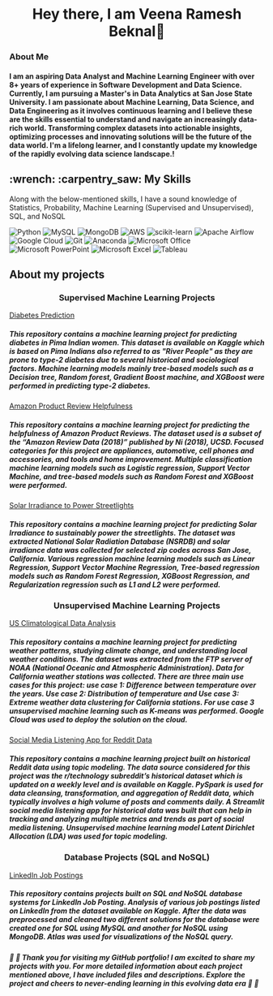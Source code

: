 
<h1 align = "center">Hey there, I am Veena Ramesh Beknal👋</h1>

### About Me

#### I am an aspiring Data Analyst and Machine Learning Engineer with over 8+ years of experience in Software Development and Data Science. Currently, I am pursuing a Master's in Data Analytics at San Jose State University. I am passionate about Machine Learning, Data Science, and Data Engineering as it involves continuous learning and I believe these are the skills essential to understand and navigate an increasingly data-rich world. Transforming complex datasets into actionable insights, optimizing processes and innovating solutions will be the future of the data world. I'm a lifelong learner, and I constantly update my knowledge of the rapidly evolving data science landscape.!

<h2>:wrench: :carpentry_saw: My Skills </h2>

Along with the below-mentioned skills, I have a sound knowledge of Statistics, Probability, Machine Learning (Supervised and Unsupervised), SQL, and NoSQL
<br>
<a>

![Python](https://img.shields.io/badge/python-3670A0?style=for-the-badge&logo=python&logoColor=ffdd54)  ![MySQL](https://img.shields.io/badge/mysql-%2300f.svg?style=for-the-badge&logo=mysql&logoColor=white) ![MongoDB](https://img.shields.io/badge/MongoDB-%234ea94b.svg?style=for-the-badge&logo=mongodb&logoColor=white) ![AWS](https://img.shields.io/badge/AWS-%23FF9900.svg?style=for-the-badge&logo=amazon-aws&logoColor=white) ![scikit-learn](https://img.shields.io/badge/scikit--learn-%23F7931E.svg?style=for-the-badge&logo=scikit-learn&logoColor=white) ![Apache Airflow](https://img.shields.io/badge/Apache%20Airflow-017CEE?style=for-the-badge&logo=Apache%20Airflow&logoColor=white) ![Google Cloud](https://img.shields.io/badge/GoogleCloud-%234285F4.svg?style=for-the-badge&logo=google-cloud&logoColor=white) ![Git](https://img.shields.io/badge/git-%23F05033.svg?style=for-the-badge&logo=git&logoColor=white) ![Anaconda](https://img.shields.io/badge/Anaconda-%2344A833.svg?style=for-the-badge&logo=anaconda&logoColor=white) ![Microsoft Office](https://img.shields.io/badge/Microsoft_Office-D83B01?style=for-the-badge&logo=microsoft-office&logoColor=white) ![Microsoft PowerPoint](https://img.shields.io/badge/Microsoft_PowerPoint-B7472A?style=for-the-badge&logo=microsoft-powerpoint&logoColor=white) ![Microsoft Excel](https://img.shields.io/badge/Microsoft_Excel-217346?style=for-the-badge&logo=microsoft-excel&logoColor=white) ![Tableau](https://img.shields.io/badge/Tableau-E97627?style=for-the-badge&logo=Tableau&logoColor=white)

<h2> About my projects </h2>

<h3 align = "center">  Supervised Machine Learning Projects </h3> 

<a href="https://github.com/VeenaBeknal/DiabetesPrediction"> Diabetes Prediction </a>
##### This repository contains a machine learning project for predicting diabetes in Pima Indian women. This dataset is available on Kaggle which is based on Pima Indians also referred to as "River People" as they are prone to type-2 diabetes due to several historical and sociological factors. Machine learning models mainly tree-based models such as a Decision tree, Random forest, Gradient Boost machine, and XGBoost were performed in predicting type-2 diabetes.

<a href="https://github.com/VeenaBeknal/Predicting-Amazon-Product-Review-Helpfulness"> Amazon Product Review Helpfulness </a>
##### This repository contains a machine learning project for predicting the helpfulness of Amazon Product Reviews. The dataset used is a subset of the “Amazon Review Data (2018)” published by Ni (2018), UCSD. Focused categories for this project are appliances, automotive, cell phones and accessories, and tools and home improvement. Multiple classification machine learning models such as Logistic regression, Support Vector Machine, and tree-based models such as Random Forest and XGBoost were performed.

<a href="https://github.com/VeenaBeknal/Solar-Irradiance-to-Sustainably-Power-Streetlights"> Solar Irradiance to Power Streetlights </a>
##### This repository contains a machine learning project for predicting Solar Irradiance to sustainably power the streetlights. The dataset was extracted National Solar Radiation Database (NSRDB) and solar irradiance data was collected for selected zip codes across San Jose, California. Various regression machine learning models such as Linear Regression, Support Vector Machine Regression, Tree-based regression models such as Random Forest Regression, XGBoost Regression, and Regularization regression such as L1 and L2 were performed.

<h3 align = "center">  Unsupervised Machine Learning Projects </h3> 

<a href="https://github.com/VeenaBeknal/USClimatologicalDataAnalysis"> US Climatological Data Analysis </a>
##### This repository contains a machine learning project for predicting weather patterns, studying climate change, and understanding local weather conditions. The dataset was extracted from the FTP server of NOAA (National Oceanic and Atmospheric Administration). Data for California weather stations was collected. There are three main use cases for this project: use case 1: Difference between temperature over the years. Use case 2: Distribution of temperature and Use case 3: Extreme weather data clustering for California stations. For use case 3 unsupervised machine learning such as K-means was performed. Google Cloud was used to deploy the solution on the cloud.

<a href="https://github.com/VeenaBeknal/Social-Media-Listening-for-Reddit-Posts-and-Comments"> Social Media Listening App for Reddit Data </a>
##### This repository contains a machine learning project built on historical Reddit data using topic modeling. The data source considered for this project was the r/technology subreddit’s historical dataset which is updated on a weekly level and is available on Kaggle. PySpark is used for data cleansing, transformation, and aggregation of Reddit data, which typically involves a high volume of posts and comments daily. A Streamlit social media listening app for historical data was built that can help in tracking and analyzing multiple metrics and trends as part of social media listening. Unsupervised machine learning model Latent Dirichlet Allocation (LDA) was used for topic modeling.

<h3 align = "center">  Database Projects (SQL and NoSQL) </h3> 

<a href="https://github.com/VeenaBeknal/LinkedInJobPostings"> LinkedIn Job Postings </a>
##### This repository contains projects built on SQL and NoSQL database systems for LinkedIn Job Posting. Analysis of various job postings listed on LinkedIn from the dataset available on Kaggle. After the data was preprocessed and cleaned two different solutions for the database were created one for SQL using MySQL and another for NoSQL using MongoDB. Atlas was used for visualizations of the NoSQL query. 


<h5> 🙂 🙂 Thank you for visiting my GitHub portfolio! I am excited to share my projects with you. For more detailed information about each project mentioned above, I have included files and descriptions. Explore the project and cheers to never-ending learning in this evolving data era 🙂 🙂

<!--
**VeenaBeknal/VeenaBeknal** is a ✨ _special_ ✨ repository because its `README.md` (this file) appears on your GitHub profile.

Here are some ideas to get you started:

- 🔭 I’m currently working on ...
- 🌱 I’m currently learning ...
- 👯 I’m looking to collaborate on ...
- 🤔 I’m looking for help with ...
- 💬 Ask me about ...
- 📫 How to reach me: ...
- 😄 Pronouns: She/Her
- ⚡ Fun fact: ...
-->
